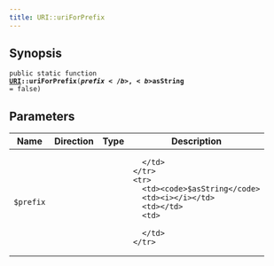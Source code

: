 ```yaml
---
title: URI::uriForPrefix
---
```


## Synopsis

<code>public static function <b><a href="URI">URI</a>::uriForPrefix</b>(<b>$prefix</b>, <b>$asString</b> = false)</code>

## Parameters

<table>
  <thead>
    <tr>
      <th>Name</th>
      <th>Direction</th>
      <th>Type</th>
      <th>Description</th>
    </tr>
  </thead>
  <tbody>
    <tr>
      <td><code>$prefix</code>
      <td><i></i></td>
      <td></td>
      <td>

      </td>
    </tr>
    <tr>
      <td><code>$asString</code>
      <td><i></i></td>
      <td></td>
      <td>

      </td>
    </tr>
  </tbody>
</table>

